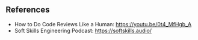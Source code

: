 ## References
- How to Do Code Reviews Like a Human: https://youtu.be/0t4_MfHgb_A
- Soft Skills Engineering Podcast: https://softskills.audio/
